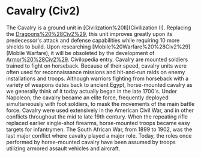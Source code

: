 # Cavalry (Civ2)

The Cavalry is a ground unit in [Civilization%20II](Civilization II). Replacing the [Dragoons%20%28Civ2%29](Dragoons), this unit improves greatly upon its predecessor's attack and defense capabilities while requiring 10 more shields to build. Upon researching [Mobile%20Warfare%20%28Civ2%29](Mobile Warfare), it will be obsoleted by the development of [Armor%20%28Civ2%29](Armor).
Civilopedia entry.
Cavalry are mounted soldiers trained to fight on horseback. Because of their speed, cavalry units were often used for reconnaissance missions and hit-and-run raids on enemy installations and troops. Although warriors fighting from horseback with a variety of weapons dates back to ancient Egypt, horse-mounted cavalry as we generally think of it today actually began in the late 1700's. Under Napoleon, the cavalry became an elite force, frequently deployed simultaneously with foot soldiers, to mask the movements of the main battle force. Cavalry were used extensively in the American Civil War, and in other conflicts throughout the mid to late 19th century. When the repeating rifle replaced earlier single-shot firearms, horse-mounted troops became easy targets for infantrymen. The South African War, from 1899 to 1902, was the last major conflict where cavalry played a major role. Today, the roles once performed by horse-mounted cavalry have been assumed by troops utilizing armored assault vehicles and aircraft.